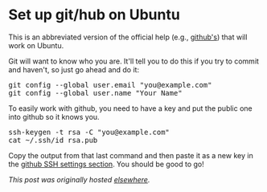 # Set up git/hub on Ubuntu



This is an abbreviated version of the official help (e.g., <a href="https://help.github.com/articles/generating-ssh-keys">github's</a>) that will work on Ubuntu.

Git will want to know who you are. It'll tell you to do this if you try to commit and haven't, so just go ahead and do it:

<pre>git config --global user.email "you@example.com"
git config --global user.name "Your Name"</pre>
To easily work with github, you need to have a key and put the public one into github so it knows you.
<pre>ssh-keygen -t rsa -C "you@example.com"
cat ~/.ssh/id_rsa.pub</pre>
Copy the output from that last command and then paste it as a new key in the <a href="https://github.com/settings/ssh">github SSH settings section</a>. You should be good to go!



*This post was originally hosted [elsewhere](https://planspacedotorg.wordpress.com/2014/02/16/set-up-github-on-ubuntu/).*
